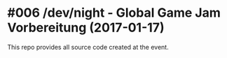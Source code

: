 # #006 /dev/night - Global Game Jam Vorbereitung (2017-01-17)

This repo provides all source code created at the event.
